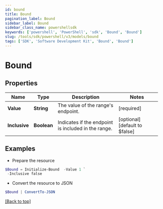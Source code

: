 ```yaml
---
id: bound
title: Bound
pagination_label: Bound
sidebar_label: Bound
sidebar_class_name: powershellsdk
keywords: ['powershell', 'PowerShell', 'sdk', 'Bound', 'Bound']
slug: /tools/sdk/powershell/v3/models/bound
tags: ['SDK', 'Software Development Kit', 'Bound', 'Bound']
---
```


# Bound

## Properties

| Name | Type | Description | Notes |
| --- | --- | --- | --- |
| **Value** | **String** | The value of the range's endpoint. | [required] |
| **Inclusive** | **Boolean** | Indicates if the endpoint is included in the range. | [optional] [default to $false] |

## Examples

- Prepare the resource

```powershell
$Bound = Initialize-Bound  -Value 1 `
 -Inclusive false
```

- Convert the resource to JSON

```powershell
$Bound | ConvertTo-JSON
```

[[Back to top]](#)
